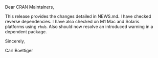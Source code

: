 Dear CRAN Maintainers,

This release provides the changes detailed in NEWS.md.
I have checked reverse dependencies.
I have also checked on M1 Mac and Solaris platforms using `rhub`.
Also should now resolve an introduced warning in a dependent package.


Sincerely,

Carl Boettiger